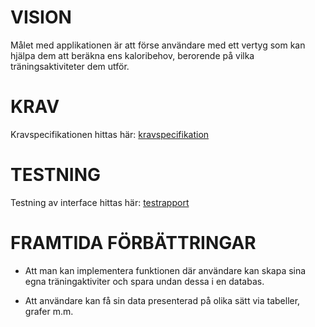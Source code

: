 # VISION

Målet med applikationen är att förse användare med ett vertyg som kan hjälpa dem att beräkna ens kaloribehov, berorende på vilka träningsaktiviteter dem utför.

# KRAV

Kravspecifikationen hittas här: [kravspecifikation](https://github.com/dc222bz/1DV610-Laboration2/blob/main/kravspecifikation.md)

# TESTNING

Testning av interface hittas här: [testrapport](https://github.com/dc222bz/1DV610-Laboration2/blob/main/testrapport.md)

# FRAMTIDA FÖRBÄTTRINGAR

- Att man kan implementera funktionen där användare kan skapa sina egna träningaktiviter och spara undan dessa i en databas.

- Att användare kan få sin data presenterad på olika sätt via tabeller, grafer m.m.
